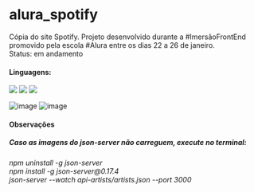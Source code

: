 # alura_spotify
 Cópia do site Spotify. Projeto desenvolvido durante a #ImersãoFrontEnd promovido pela escola #Alura entre os dias 22 a 26 de janeiro. <br>
Status: em andamento

<h4>Linguagens:</h4>
<p align="left">
<!--HTML--><img src="https://img.shields.io/badge/HTML5-E34F26?style=for-the-badge&logo=html5&logoColor=white"/> </a> 
<!--CSS--><img src="https://img.shields.io/badge/CSS3-1572B6?style=for-the-badge&logo=css3&logoColor=white"/> </a> 
<!--JavaScript--><img src="https://img.shields.io/badge/JavaScript-323330?style=for-the-badge&logo=javascript&logoColor=F7DF1E"></a><br>
 </p>

 
![image](https://github.com/Caroline-Teixeira/alura_spotify/assets/131414771/bf3afc5e-b512-4882-aab8-2a270671c442)
![image](https://github.com/Caroline-Teixeira/alura_spotify/assets/131414771/43a86a4d-764a-4d53-bd7a-60e9a8f8b315)



<h4>Observações</h4>
<h5>Caso as imagens do json-server não carreguem, execute no terminal:</h5>
<h6>npm uninstall -g json-server <br>
npm install -g json-server@0.17.4  <br>
json-server --watch api-artists/artists.json --port 3000</h6>
